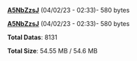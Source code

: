 [**A5NbZzsJ**](/data/A5NbZzsJ.txt) (04/02/23 - 02:33)- 580 bytes

[**A5NbZzsJ**](/data/A5NbZzsJ.txt) (04/02/23 - 02:33)- 580 bytes

**Total Datas**: 8131

**Total Size**: 54.55 MB / 54.6 MB